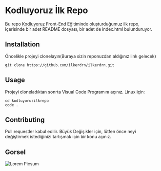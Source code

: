 

# Kodluyoruz İlk Repo
Bu repo [Kodluyoruz](https://www.kodluyoruz.org/) Front-End Eğitiminde oluşturduğumuz ilk repo, içerisinde bir adet README dosyası, bir adet de index.html bulunduruyor.

## Installation
Öncelikle projeyi clonelayın(Buraya sizin reponuzdan aldığınız link gelecek)
```
git clone https://github.com/ilkerdrn/ilkerdrn.git
```
## Usage
Projeyi cloneladıktan sonrta Visual Code Programını açınız.
Linux için:
```
cd kodluyoruzilkrepo
code .
```
## Contributing
Pull requestler kabul edilir. Büyük Değişikler için, lütfen önce neyi değiştirmek istediğinizi tartışmak için bir konu açınız.


## Gorsel

![Lorem Picsum](https://picsum.photos/200/300)

